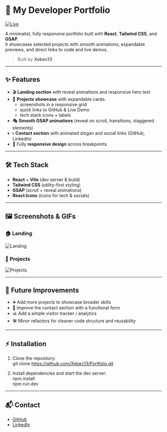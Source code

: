 # 💼 My Developer Portfolio

[![Live](https://img.shields.io/badge/Live-pink?style=for-the-badge&logo=vercel&logoColor=white)](https://twoj-link-do-portfolio.netlify.app)

A minimalist, fully responsive portfolio built with **React**, **Tailwind CSS**, and **GSAP**.  
It showcases selected projects with smooth animations, expandable previews, and direct links to code and live demos.

> Built by **Xebec13**

---

## ✨ Features

- 🎬 **Landing section** with reveal animations and responsive hero text
- 📂 **Projects showcase** with expandable cards:
  - screenshots in a responsive grid
  - quick links to GitHub & Live Demo
  - tech stack icons + labels
- 🎭 **Smooth GSAP animations** (reveal on scroll, transitions, staggered elements)
- 📞 **Contact section** with animated slogan and social links (GitHub, LinkedIn)
- 📱 Fully **responsive design** across breakpoints

---

## 🛠️ Tech Stack

- **React** + **Vite** (dev server & build)
- **Tailwind CSS** (utility-first styling)
- **GSAP** (scroll + reveal animations)
- **React Icons** (icons for tech & socials)

---

## 🖼️ Screenshots & GIFs

### 🏠 Landing

![Landing](./src/assets/gifs/p1.gif)

### 📂 Projects

![Projects](./src/assets/gifs/p2.gif)

---

## 🚀 Future Improvements

- ➕ Add more projects to showcase broader skills
- 📩 Improve the contact section with a functional form
- 📊 Add a simple visitor tracker / analytics
- 🛠️ Minor refactors for cleaner code structure and reusability

---

## ⚡ Installation

1. Clone the repository:  
   git clone https://github.com/Xebec13/Portfolio.git

2. Install dependencies and start the dev server:  
   npm install  
   npm run dev

---

## 📬 Contact

- [GitHub](https://github.com/Xebec13)
- [LinkedIn](https://www.linkedin.com/in/david-hoesen-054257308/)
